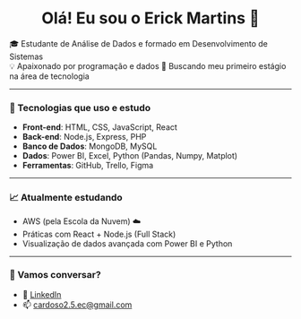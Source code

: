 <h1 align="center">Olá! Eu sou o Erick Martins 👋</h1>

🎓 Estudante de Análise de Dados e formado em Desenvolvimento de Sistemas  
💡 Apaixonado por programação e dados 
🚀 Buscando meu primeiro estágio na área de tecnologia

---

### 🧰 Tecnologias que uso e estudo

- **Front-end**: HTML, CSS, JavaScript, React  
- **Back-end**: Node.js, Express, PHP  
- **Banco de Dados**: MongoDB, MySQL  
- **Dados**: Power BI, Excel, Python (Pandas, Numpy, Matplot)  
- **Ferramentas**: GitHub, Trello, Figma

---

### 📈 Atualmente estudando

- AWS (pela Escola da Nuvem) ☁️  
- Práticas com React + Node.js (Full Stack)  
- Visualização de dados avançada com Power BI e Python

---

### 🤝 Vamos conversar?

- 💼 [LinkedIn](https://linkedin.com/in/martins-erick)  
- 📫 cardoso2.5.ec@gmail.com
